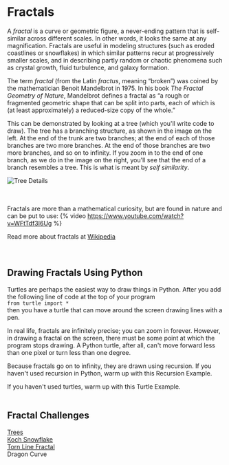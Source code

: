 # Fractals
A *fractal* is a curve or geometric figure, a never-ending pattern that is self-similar across different scales. In other words, it looks the same at any magnification. Fractals are useful in modeling structures (such as eroded coastlines or snowflakes) in which similar patterns recur at progressively smaller scales, and in describing partly random or chaotic phenomena such as crystal growth, fluid turbulence, and galaxy formation.

The term *fractal* (from the Latin *fractus*, meaning “broken”) was coined by the mathematician Benoit Mandelbrot in 1975. In his book *The Fractal Geometry of Nature*, Mandelbrot defines a fractal as “a rough or fragmented geometric shape that can be split into parts, each of which is (at least approximately) a reduced-size copy of the whole.”

This can be demonstrated by looking at a tree (which you'll write code to draw). The tree has a branching structure, as shown in the image on the left. At the end of the trunk are two branches; at the end of each of those branches are two more branches. At the end of those branches are two more branches, and so on to infinity. If you zoom in to the end of one branch, as we do in the image on the right, you'll see that the end of a branch resembles a tree. This is what is meant by *self similarity*.

![Tree Details](https://raw.githubusercontent.com/martybillingsleyucls/images/master/treeDetail.jpg)

 <br><br>
Fractals are more than a mathematical curiosity, but are found in nature and can be put to use:
{% video https://www.youtube.com/watch?v=WFtTdf3I6Ug %}

Read more about fractals at [Wikipedia](https://en.wikipedia.org/wiki/Fractal) <br><br>
<br>
## Drawing Fractals Using Python
Turtles are perhaps the easiest way to draw things in Python. After you add the following line of code at the top of your program  <br>
`from turtle import * ` <br>
then you have a turtle that can move around the screen drawing lines with a pen.  

In real life, fractals are infinitely precise; you can zoom in forever. However, in drawing a fractal on the screen, there must be some point at which the program stops drawing. A Python turtle, after all, can't move forward less than one pixel or turn less than one degree.

Because fractals go on to infinity, they are drawn using recursion. If you haven't used recursion in Python, warm up with this Recursion Example.

If you haven't used turtles, warm up with this Turtle Example.
<br><br>
## Fractal Challenges
[Trees](https://lab.cs50.io/martybillingsleyucls/tinkRworks/uclsPython/fractalTrees/) <br>
[Koch Snowflake](https://lab.cs50.io/martybillingsleyucls/uclsPython/master/fractalKoch/) <br>
[Torn Line Fractal](https://lab.cs50.io/martybillingsleyucls/uclsPython/master/fractalTornLine/) <br>
Dragon Curve<br>
